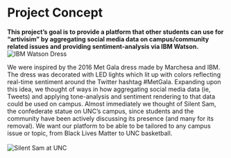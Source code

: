 # Project Concept

**This project’s goal is to provide a platform that other students can use for “artivisim” by aggregating social media data on campus/community related issues and providing sentiment-analysis via IBM Watson.**
<br />
![IBM Watson Dress](https://media.wired.com/photos/592704e7f3e2356fd800b338/master/w_582,c_limit/KK_FINAL-Red-Carpet-1.jpg)

We were inspired by the 2016 Met Gala dress made by Marchesa and IBM. The dress was decorated with LED lights which lit up with colors reflecting real-time sentiment around the Twitter hashtag #MetGala. Expanding upon this idea, we thought of ways in how aggregating social media data (ie, Tweets) and applying tone-analysis and sentiment rendering to that data could be used on campus. 
Almost immediately we thought of Silent Sam, the confederate statue on UNC’s campus, since students and the community have been actively discussing its presence (and many for its removal). We want our platform to be able to be tailored to any campus issue or topic, from Black Lives Matter to UNC basketball.  
<br />
![Silent Sam at UNC](http://www.newsobserver.com/news/local/crime/mj3rol/picture167359702/alternates/FREE_640/RAL_%20081317-SILENT-SAM-TEL-004)
